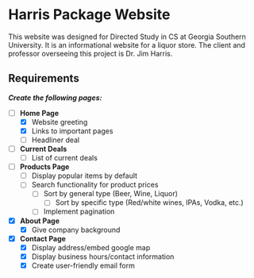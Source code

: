 # Harris Package Website
This website was designed for Directed Study in CS at Georgia Southern University. 
It is an informational website for a liquor store. The client and professor overseeing 
this project is Dr. Jim Harris.

## Requirements
***Create the following pages:***  
  
- [ ] **Home Page**  
    - [x] Website greeting
    - [x] Links to important pages
    - [ ] Headliner deal
  
- [ ] **Current Deals**
    - [ ] List of current deals
  
- [ ] **Products Page**
    - [ ] Display popular items by default
    - [ ] Search functionality for product prices
        - [ ] Sort by general type (Beer, Wine, Liquor)
            - [ ] Sort by specific type (Red/white wines, IPAs, Vodka, etc.)
        - [ ] Implement pagination
  
- [x] **About Page**
    - [x] Give company background
  
- [x] **Contact Page**
    - [x] Display address/embed google map
    - [x] Display business hours/contact information
    - [x] Create user-friendly email form
